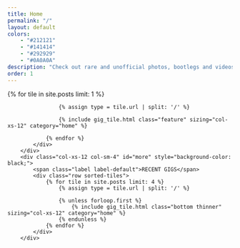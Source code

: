 ```yaml
---
title: Home
permalink: "/"
layout: default
colors: 
    - "#212121"
    - "#141414"
    - "#292929"
    - "#0A0A0A"
description: "Check out rare and unofficial photos, bootlegs and videos of gigs in Dunedin from 2014 until now!"
order: 1
---
```


<div id="gigs" >
    <div class="container-fluid gigs">
        <div class="row">
            <div class="col-xs-12 col-sm-8">
                <div class="row sorted-tiles">
                {% for tile in site.posts limit: 1 %}

                    {% assign type = tile.url | split: '/' %}

                    {% include gig_tile.html class="feature" sizing="col-xs-12" category="home" %}
                    
                {% endfor %}
            </div>
        </div>
        <div class="col-xs-12 col-sm-4" id="more" style="background-color: black;">
            <span class="label label-default">RECENT GIGS</span>
            <div class="row sorted-tiles">
                {% for tile in site.posts limit: 4 %}
                    {% assign type = tile.url | split: '/' %}

                    {% unless forloop.first %}
                        {% include gig_tile.html class="bottom thinner" sizing="col-xs-12" category="home" %}
                    {% endunless %}
                {% endfor %}
            </div>
        </div>
</div>
